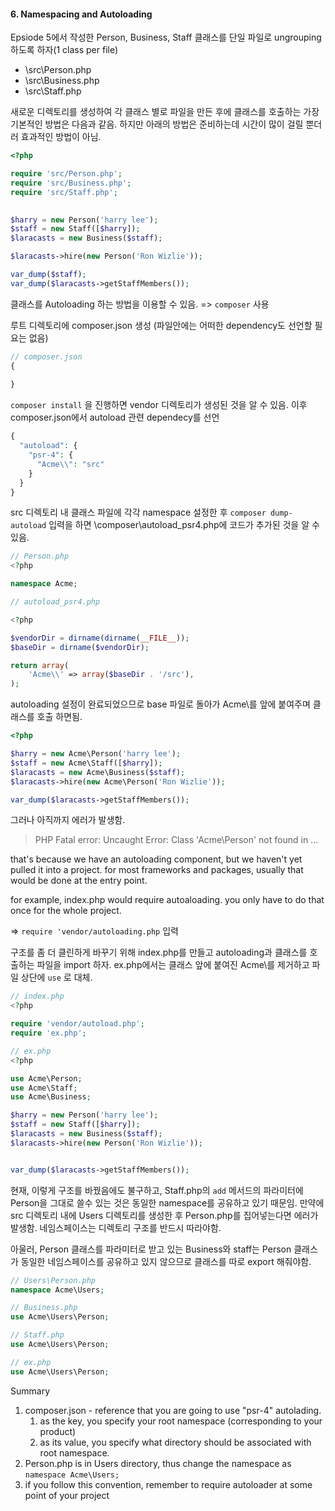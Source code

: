 #### 6. Namespacing and Autoloading

Epsiode 5에서 작성한 Person, Business, Staff 클래스를 단일 파일로 ungrouping 하도록 하자(1 class per file)

- \src\Person.php
- \src\Business.php
- \src\Staff.php

새로운 디렉토리를 생성하여 각 클래스 별로 파일을 만든 후에 클래스를 호출하는 가장 기본적인 방법은 다음과 같음. 하지만 아래의 방법은 준비하는데 시간이 많이 걸릴 뿐더러 효과적인 방법이 아님.

```php
<?php

require 'src/Person.php';
require 'src/Business.php';
require 'src/Staff.php';

  
$harry = new Person('harry lee');
$staff = new Staff([$harry]);
$laracasts = new Business($staff);

$laracasts->hire(new Person('Ron Wizlie'));

var_dump($staff);
var_dump($laracasts->getStaffMembers());
```



클래스를 Autoloading 하는 방법을 이용할 수 있음. => `composer` 사용 

루트 디렉토리에 composer.json 생성 (파일안에는 어떠한 dependency도 선언할 필요는 없음)  

```php
// composer.json
{
  
}
```



 `composer install` 을 진행하면 vendor 디렉토리가 생성된 것을 알 수 있음. 이후 composer.json에서 autoload 관련 dependecy를 선언

```php
{
  "autoload": {
    "psr-4": {
      "Acme\\": "src"
    }
  }
}
```



src 디렉토리 내 클래스 파일에 각각 namespace 설정한 후 `composer dump-autoload`  입력을 하면 \composer\autoload_psr4.php에 코드가 추가된 것을 알 수 있음.

```php
// Person.php
<?php

namespace Acme;

// autoload_psr4.php

<?php

$vendorDir = dirname(dirname(__FILE__));
$baseDir = dirname($vendorDir);

return array(
    'Acme\\' => array($baseDir . '/src'),
);
```



autoloading 설정이 완료되었으므로 base 파일로 돌아가 Acme\를 앞에 붙여주며 클래스를 호출 하면됨. 

```php
<?php

$harry = new Acme\Person('harry lee');
$staff = new Acme\Staff([$harry]);
$laracasts = new Acme\Business($staff);
$laracasts->hire(new Acme\Person('Ron Wizlie'));

var_dump($laracasts->getStaffMembers());
```



그러나 아직까지 에러가 발생함. 

> PHP Fatal error:  Uncaught Error: Class 'Acme\Person' not found in ...

that's because we have an autoloading component, but we haven't yet pulled it into a project. for most frameworks and packages, usually that would be done at the entry point.

for example, index.php would require autoaloading. you only have to do that once for the whole project. 

=> `require 'vendor/autoloading.php` 입력

구조를 좀 더 클린하게 바꾸기 위해 index.php를 만들고 autoloading과 클래스를 호출하는 파일을 import 하자. ex.php에서는 클래스 앞에 붙여진 Acme\를 제거하고 파일 상단에 `use` 로 대체.

```php
// index.php
<?php

require 'vendor/autoload.php';
require 'ex.php';

// ex.php
<?php

use Acme\Person;
use Acme\Staff;
use Acme\Business;

$harry = new Person('harry lee');
$staff = new Staff([$harry]);
$laracasts = new Business($staff);
$laracasts->hire(new Person('Ron Wizlie'));


var_dump($laracasts->getStaffMembers());
```



현재, 이렇게 구조를 바꿨음에도 불구하고, Staff.php의 `add`  메서드의 파라미터에 Person을 그대로 쓸수 있는 것은 동일한 namespace를 공유하고 있기 때문임. 만약에 src 디렉토리 내에 Users 디렉토리를 생성한 후 Person.php를 집어넣는다면 에러가 발생함. 네임스페이스는 디렉토리 구조를 반드시 따라야함.

아울러, Person 클래스를 파라미터로 받고 있는 Business와 staff는 Person 클래스가 동일한 네임스페이스를 공유하고 있지 않으므로 클래스를 따로 export 해줘야함. 

```php
// Users\Person.php
namespace Acme\Users;

// Business.php
use Acme\Users\Person;

// Staff.php
use Acme\Users\Person;

// ex.php
use Acme\Users\Person;
```



Summary

1. composer.json - reference that you are going to use "psr-4" autolading.
   1. as the key, you specify your root namespace  (corresponding to your product)
   2. as its value, you specify what directory should be associated with root namespace.
2. Person.php is in Users directory, thus change the namespace as `namespace Acme\Users;` 
3. if you follow this convention, remember to require autoloader at some point of your project 


